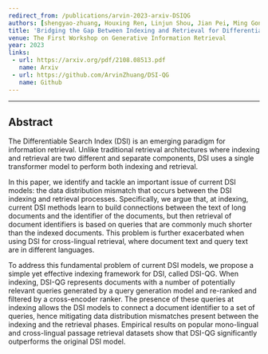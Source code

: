 ```yaml
---
redirect_from: /publications/arvin-2023-arxiv-DSIQG
authors: [shengyao-zhuang, Houxing Ren, Linjun Shou, Jian Pei, Ming Gong, guido-zuccon, Daxin Jiang]
title: 'Bridging the Gap Between Indexing and Retrieval for Differentiable Search Index with Query Generation'
venue: The First Workshop on Generative Information Retrieval
year: 2023
links:
 - url: https://arxiv.org/pdf/2108.08513.pdf
   name: Arxiv
 - url: https://github.com/ArvinZhuang/DSI-QG
   name: Github
---
```

---
## Abstract
The Differentiable Search Index (DSI) is an emerging paradigm for information retrieval. Unlike traditional retrieval architectures where indexing and retrieval are two different and separate components, DSI uses a single transformer model to perform both indexing and retrieval. 
	
In this paper, we identify and tackle an important issue of current DSI models: the data distribution mismatch that occurs between the DSI indexing and retrieval processes. Specifically, we argue that, at indexing, current DSI methods learn to build connections between the text of long documents and the identifier of the documents, but then retrieval of document identifiers is based on queries that are commonly much shorter than the indexed documents.
This problem is further exacerbated when using DSI for cross-lingual retrieval, where document text and query text are in different languages. 
	 
To address this fundamental problem of current DSI models, we propose a simple yet effective indexing framework for DSI, called DSI-QG. When indexing, DSI-QG represents documents with a number of potentially relevant queries generated by a query generation model and re-ranked and filtered by a cross-encoder ranker. The presence of these queries at indexing allows the DSI models to connect a document identifier to a set of queries, hence mitigating data distribution mismatches present between the indexing and the retrieval phases. Empirical results on popular mono-lingual and cross-lingual passage retrieval datasets show that DSI-QG significantly outperforms the original DSI model.
